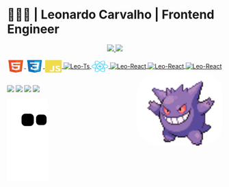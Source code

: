 <div align="center">
  <h1 align="left">👨🏽‍💻 | Leonardo Carvalho | Frontend Engineer</h1>
  <a href="https://github.com/Leorrc">
  <img height="180em" src="https://github-readme-stats.vercel.app/api?username=leorrc&show_icons=true&theme=nightowl&include_all_commits=true&count_private=true"/>
  <img height="180em" src="https://github-readme-stats.vercel.app/api/top-langs/?username=leorrc&layout=compact&langs_count=7&theme=nightowl"/>
</div>
<div style="display: inline_block"><br>
  <img align="center" alt="Leo-HTML" height="30" width="40" src="https://raw.githubusercontent.com/devicons/devicon/master/icons/html5/html5-original.svg">
  <img align="center" alt="Leo-CSS" height="30" width="40" src="https://raw.githubusercontent.com/devicons/devicon/master/icons/css3/css3-original.svg">
  <img align="center" alt="Leo-Js" height="30" width="40" src="https://raw.githubusercontent.com/devicons/devicon/master/icons/javascript/javascript-plain.svg">
  <img align="center" alt="Leo-Ts" height="30" width="40" src="https://cdn.jsdelivr.net/gh/devicons/devicon/icons/sass/sass-original.svg">
  <img align="center" alt="Leo-React" height="30" width="40" src="https://raw.githubusercontent.com/devicons/devicon/master/icons/react/react-original.svg">
  <img align="center" alt="Leo-React" height="30" width="40"src="https://cdn.jsdelivr.net/gh/devicons/devicon/icons/github/github-original.svg">
  <img align="center" alt="Leo-React" height="30" width="40"src="https://cdn.jsdelivr.net/gh/devicons/devicon/icons/git/git-original.svg">
  <img align="center" alt="Leo-React" height="30" width="40"src="https://cdn.jsdelivr.net/gh/devicons/devicon/icons/nodejs/nodejs-original.svg">
  <img align="right" alt="Leo-pic" height="170" style="border-radius:50px;"src="https://raw.githubusercontent.com/PokeAPI/sprites/master/sprites/pokemon/versions/generation-v/black-white/animated/94.gif">
  
 
  ##
 
<div> 
  <a href="https://instagram.com/leorrc" target="_blank"><img src="https://img.shields.io/badge/-Instagram-%23E4405F?style=for-the-badge&logo=instagram&logoColor=white" target="_blank"></a>
 	<a href="https://www.twitch.tv/leozz_fps" target="_blank"><img src="https://img.shields.io/badge/Twitch-9146FF?style=for-the-badge&logo=twitch&logoColor=white" target="_blank"></a>
  <a href = "mailto:leorrc1@gmail.com"><img src="https://img.shields.io/badge/-Gmail-%23333?style=for-the-badge&logo=gmail&logoColor=white" target="_blank"></a>
  <a href="https://www.linkedin.com/in/leonardo-carvalho-756847239" target="_blank"><img src="https://img.shields.io/badge/-LinkedIn-%230077B5?style=for-the-badge&logo=linkedin&logoColor=white" target="_blank"></a> 
 
  ![Snake animation](https://github.com/leorrc/leorrc/blob/output/github-contribution-grid-snake.svg)
 
</div>
